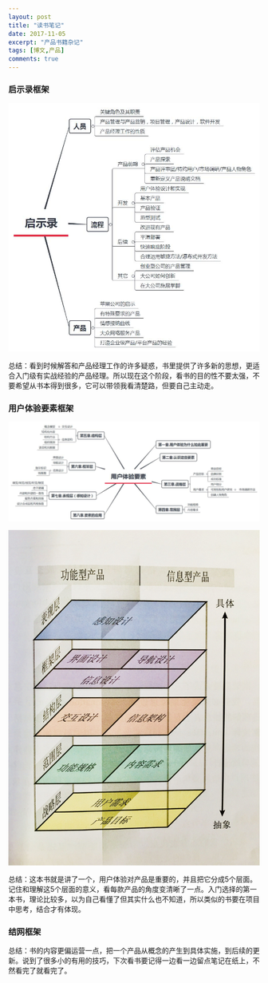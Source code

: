 ```yaml
---
layout: post
title: "读书笔记"
date: 2017-11-05
excerpt: "产品书籍杂记"
tags: [博文,产品]
comments: true
---
```


### 启示录框架

![启示录](../assets/img/post-img/note-of-book/启示录.jpg)


总结：看到时候解答和产品经理工作的许多疑惑，书里提供了许多新的思想，更适合入门级有实战经验的产品经理。所以现在这个阶段，看书的目的性不要太强，不要希望从书本得到很多，它可以带领我看清楚路，但要自己主动走。

### 用户体验要素框架

![用户体验要素](../assets/img/post-img/note-of-book/用户体验要素.jpg)

![摘图](../assets/img/post-img/note-of-book/摘图.jpg)

总结：这本书就是讲了一个，用户体验对产品是重要的，并且把它分成5个层面。记住和理解这5个层面的意义，看每款产品的角度变清晰了一点。入门选择的第一本书，理论比较多，以为自己看懂了但其实什么也不知道，所以类似的书要在项目中思考，结合才有体现。

### 结网框架

总结：书的内容更偏运营一点，把一个产品从概念的产生到具体实施，到后续的更新。说到了很多小的有用的技巧，下次看书要记得一边看一边留点笔记在纸上，不然看完了就看完了。


